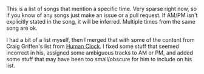 This is a list of songs that mention a specific time. Very sparse right now, so if you know of any songs just make an issue or a pull request. If AM/PM isn't explicitly stated in the song, it will be inferred. Multiple times from the same song are ok.

I had a bit of a list myself, then I merged that with some of the content from Craig Griffen's list from [Human Clock](http://www.humanclock.com/songlist.php). I fixed some stuff that seemed incorrect in his, assigned some ambiguous tracks to AM or PM, and added some stuff that may have been too small/obscure for him to include on his list. 
